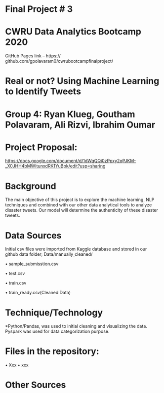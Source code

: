 # Final Project # 3

# CWRU Data Analytics Bootcamp 2020
GitHub Pages link – https:// github.com/gpolavaram0/cwrubootcampfinalproject/

# Real or not? Using Machine Learning to Identify Tweets

# Group 4: Ryan Klueg, Goutham Polavaram, Ali Rizvi, Ibrahim Oumar 

# Project Proposal: 
https://docs.google.com/document/d/1dWqQQi0zPpxy2qPJKM-_X0JHH4bMWItunxdRK1YuBpk/edit?usp=sharing

# Background
The main objective of this project is to explore the machine learning, NLP techniques and combined with our other data analytical tools to analyze disaster tweets. Our model will determine the authenticity of these disaster tweets.

# Data Sources
Initial csv files were imported from Kaggle database and stored in our github data folder; Data/manually_cleaned/

•	sample_submisstion.csv

•	test.csv

•	train.csv

•	train_ready.csv(Cleaned Data)

# Technique/Technology
*Python/Pandas, was used to initial cleaning and visualizing the data. Pyspark was used for data categorization purpose. 

# Files in the repository:
•	Xxx
•	xxx

# Other Sources


